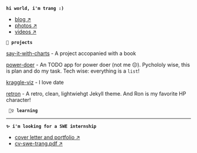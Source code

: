 **`hi world, i'm trang :)`**
  - [blog ↗]()
  - [photos ↗]()
  - [videos ↗]()

**`🔨 projects`**

[say-it-with-charts]() - A project accopanied with a book

[power-doer]() - An TODO app for power doer (not me 😔). Pychololy wise, this is plan and do my task. Tech wise: everything is a `list`!

[kraggle-viz]() - I love date

[retron]() - A retro, clean, lightwiehgt Jekyll theme. And Ron is my favorite HP character!

**` 🤷‍♀️ learning`**

--- 

**`✨ i'm looking for a SWE internship`**
- [cover letter and portfolio ↗]()
- [cv-swe-trang.pdf ↗]()


       
